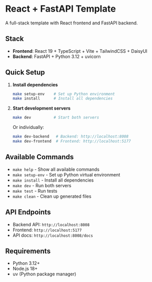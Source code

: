 # React + FastAPI Template

A full-stack template with React frontend and FastAPI backend.

## Stack

- **Frontend**: React 19 + TypeScript + Vite + TailwindCSS + DaisyUI
- **Backend**: FastAPI + Python 3.12 + uvicorn

## Quick Setup

1. **Install dependencies**

   ```bash
   make setup-env    # Set up Python environment
   make install      # Install all dependencies
   ```

2. **Start development servers**

   ```bash
   make dev          # Start both servers
   ```

   Or individually:

   ```bash
   make dev-backend   # Backend: http://localhost:8008
   make dev-frontend  # Frontend: http://localhost:5177
   ```

## Available Commands

- `make help` - Show all available commands
- `make setup-env` - Set up Python virtual environment
- `make install` - Install all dependencies
- `make dev` - Run both servers
- `make test` - Run tests
- `make clean` - Clean up generated files

## API Endpoints

- Backend API: `http://localhost:8008`
- Frontend: `http://localhost:5177`
- API docs: `http://localhost:8008/docs`

## Requirements

- Python 3.12+
- Node.js 18+
- uv (Python package manager)
